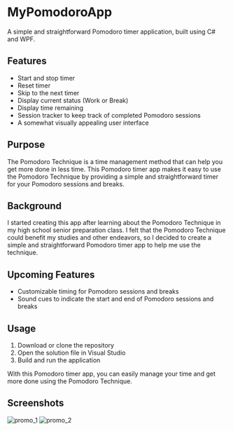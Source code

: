 # MyPomodoroApp

A simple and straightforward Pomodoro timer application, built using C# and WPF.


## Features

- Start and stop timer
- Reset timer
- Skip to the next timer
- Display current status (Work or Break)
- Display time remaining
- Session tracker to keep track of completed Pomodoro sessions
- A somewhat visually appealing user interface


## Purpose

The Pomodoro Technique is a time management method that can help you get more done in less time. This Pomodoro timer app makes it easy to use the Pomodoro Technique by providing a simple and straightforward timer for your Pomodoro sessions and breaks.


## Background

I started creating this app after learning about the Pomodoro Technique in my high school senior preparation class. I felt that the Pomodoro Technique could benefit my studies and other endeavors, so I decided to create a simple and straightforward Pomodoro timer app to help me use the technique.


## Upcoming Features

- Customizable timing for Pomodoro sessions and breaks
- Sound cues to indicate the start and end of Pomodoro sessions and breaks


## Usage

1. Download or clone the repository
2. Open the solution file in Visual Studio
3. Build and run the application

With this Pomodoro timer app, you can easily manage your time and get more done using the Pomodoro Technique.


## Screenshots

![promo_1](https://user-images.githubusercontent.com/77186311/223914896-67343b83-2074-499a-8838-fdb7bc8abee3.jpg)
![promo_2](https://user-images.githubusercontent.com/77186311/223914904-78fa3a14-4be9-4c84-af3a-41fee97e76ca.jpg)
